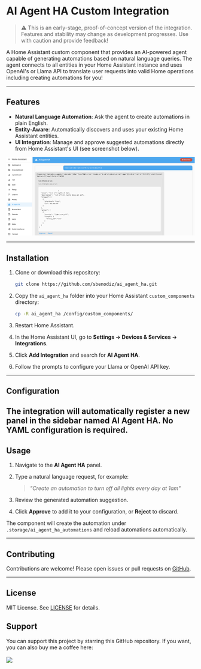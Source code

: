 # AI Agent HA Custom Integration
> ⚠️ This is an early-stage, proof-of-concept version of the integration. Features and stability may change as development progresses. Use with caution and provide feedback!

A Home Assistant custom component that provides an AI-powered agent capable of generating automations based on natural language queries. The agent connects to all entities in your Home Assistant instance and uses OpenAI's or Llama API to translate user requests into valid Home operations including creating automations for you!

---

## Features

* **Natural Language Automation**: Ask the agent to create automations in plain English.
* **Entity-Aware**: Automatically discovers and uses your existing Home Assistant entities.
* **UI Integration**: Manage and approve suggested automations directly from Home Assistant's UI (see screenshot below).

![AI Agent HA Usage Screenshot](./image/Screenshot.png)

---

## Installation

1. Clone or download this repository:

   ```bash
   git clone https://github.com/sbenodiz/ai_agent_ha.git
   ```

2. Copy the `ai_agent_ha` folder into your Home Assistant `custom_components` directory:

   ```bash
   cp -R ai_agent_ha /config/custom_components/
   ```

3. Restart Home Assistant.

4. In the Home Assistant UI, go to **Settings → Devices & Services → Integrations**.

5. Click **Add Integration** and search for **AI Agent HA**.

6. Follow the prompts to configure your Llama or OpenAI API key.

---

## Configuration

The integration will automatically register a new panel in the sidebar named **AI Agent HA**. No YAML configuration is required. 
---

## Usage

1. Navigate to the **AI Agent HA** panel.
2. Type a natural language request, for example:

   > *"Create an automation to turn off all lights every day at 1am"*
3. Review the generated automation suggestion.
4. Click **Approve** to add it to your configuration, or **Reject** to discard.

The component will create the automation under `.storage/ai_agent_ha_automations` and reload automations automatically.



---

## Contributing

Contributions are welcome! Please open issues or pull requests on [GitHub](https://github.com/sbenodiz/ai_agent_ha).


---

## License

MIT License. See [LICENSE](./LICENSE) for details.

## Support
You can support this project by starring this GitHub repository. If you want, you can also buy me a coffee here:  
<br>
<a href="https://www.buymeacoffee.com/sbenodiz"><img src="https://img.buymeacoffee.com/button-api/?text=Buy me a coffee&emoji=☕&slug=valentinfrlch&button_colour=FFDD00&font_colour=000000&font_family=Inter&outline_colour=000000&coffee_colour=ffffff" /></a>
